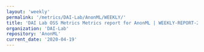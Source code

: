 ```yaml
---
layout: 'weekly'
permalink: '/metrics/DAI-Lab/AnonML/WEEKLY/'
title: 'DAI Lab OSS Metrics Metrics report for AnonML | WEEKLY-REPORT-2020-04-19'
organization: 'DAI-Lab'
repository: 'AnonML'
current_date: '2020-04-19'
---
```

